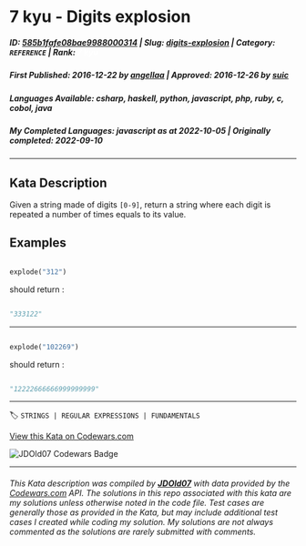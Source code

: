 # 7 kyu - Digits explosion

##### **ID**: [585b1fafe08bae9988000314](https://www.codewars.com/kata/585b1fafe08bae9988000314) | **Slug**: [digits-explosion](https://www.codewars.com/kata/585b1fafe08bae9988000314) | **Category**: `REFERENCE` | **Rank**: <span style="color:white">7 kyu</span>

##### **First Published**: 2016-12-22 ***by*** [angellaa](https://www.codewars.com/users/angellaa) | **Approved**: 2016-12-26 ***by*** [suic](https://www.codewars.com/users/suic)

##### **Languages Available**: csharp, haskell, python, javascript, php, ruby, c, cobol, java

##### **My Completed Languages**: javascript ***as at*** 2022-10-05 | **Originally completed**: 2022-09-10

---

## Kata Description


Given a string made of digits `[0-9]`, return a string where each digit is repeated a number of times equals to its value. 



## Examples



```python

explode("312")

```



should return :



```python

"333122"

```

___

```python

explode("102269")

```



should return :

```python

"12222666666999999999"

```

---


🏷 `STRINGS | REGULAR EXPRESSIONS | FUNDAMENTALS`


[View this Kata on Codewars.com](https://www.codewars.com/kata/585b1fafe08bae9988000314)

![](https://www.codewars.com/users/jdold07/badges/large "JDOld07 Codewars Badge")

---

###### *This Kata description was compiled by [**JDOld07**](https://tpstech.dev) with data provided by the [Codewars.com](https://www.codewars.com) API.  The solutions in this repo associated with this kata are my solutions unless otherwise noted in the code file.  Test cases are generally those as provided in the Kata, but may include additional test cases I created while coding my solution.  My solutions are not always commented as the solutions are rarely submitted with comments.*
